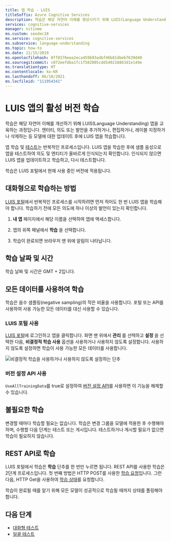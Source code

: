 ```yaml
---
title: 앱 학습 - LUIS
titleSuffix: Azure Cognitive Services
description: 학습은 해당 자연어 이해를 향상시키기 위해 LUIS(Language Understanding) 앱 버전을 학습하는 과정입니다. 엔터티, 의도 또는 발언을 추가하거나, 편집하거나, 레이블 지정하거나 삭제하는 등 모델에 대한 업데이트 후에 LUIS 앱을 학습합니다.
services: cognitive-services
manager: nitinme
ms.custom: seodec18
ms.service: cognitive-services
ms.subservice: language-understanding
ms.topic: how-to
ms.date: 11/15/2019
ms.openlocfilehash: 0ff8376eea2eca459b93adbf46b81dbeb7639d40
ms.sourcegitcommit: c072eefdba1fc1f582005cdd549218863d1e149e
ms.translationtype: HT
ms.contentlocale: ko-KR
ms.lasthandoff: 06/10/2021
ms.locfileid: "111954341"
---
```

# <a name="train-your-active-version-of-the-luis-app"></a>LUIS 앱의 활성 버전 학습

학습은 해당 자연어 이해를 개선하기 위해 LUIS(Language Understanding) 앱을 교육하는 과정입니다. 엔터티, 의도 또는 발언을 추가하거나, 편집하거나, 레이블 지정하거나 삭제하는 등 모델에 대한 업데이트 후에 LUIS 앱을 학습합니다.

앱 학습 및 [테스트](./luis-interactive-test.md)는 반복적인 프로세스입니다. LUIS 앱을 학습한 후에 샘플 음성으로 앱을 테스트하여 의도 및 엔티티가 올바르게 인식되는지 확인합니다. 인식되지 않으면 LUIS 앱을 업데이트하고 학습하고, 다시 테스트합니다.

학습은 LUIS 포털에서 현재 사용 중인 버전에 적용됩니다.

## <a name="how-to-train-interactively"></a>대화형으로 학습하는 방법

[LUIS 포털](https://www.luis.ai)에서 반복적인 프로세스를 시작하려면 먼저 적어도 한 번 LUIS 앱을 학습해야 합니다. 학습하기 전에 모든 의도에 하나 이상의 발언이 있는지 확인합니다.

1. **내 앱** 페이지에서 해당 이름을 선택하여 앱에 액세스합니다.

1. 앱의 위쪽 패널에서 **학습** 을 선택합니다.

1. 학습이 완료되면 브라우저 맨 위에 알림이 나타납니다.

## <a name="training-date-and-time"></a>학습 날짜 및 시간

학습 날짜 및 시간은 GMT + 2입니다.

## <a name="train-with-all-data"></a>모든 데이터를 사용하여 학습

학습은 음수 샘플링(negative sampling)의 작은 비율을 사용합니다. 포털 또는 API를 사용하여 사용 가능한 모든 데이터를 대신 사용할 수 있습니다. 

### <a name="using-the-luis-portal"></a>LUIS 포털 사용

[LUIS 포털](https://www.luis.ai/)에 로그인하고 앱을 클릭합니다. 화면 맨 위에서 **관리** 를 선택하고 **설정** 을 선택한 다음, **비결정적 학습 사용** 옵션을 사용하거나 사용하지 않도록 설정합니다. 사용하지 않도록 설정하면 학습이 사용 가능한 모든 데이터를 사용합니다.

![비결정적 학습을 사용하거나 사용하지 않도록 설정하는 단추](./media/non-determinstic-training.png)

### <a name="using-the-version-settings-api"></a>버전 설정 API 사용

`UseAllTrainingData`를 true로 설정하여 [버전 설정 API](https://westus.dev.cognitive.microsoft.com/docs/services/5890b47c39e2bb17b84a55ff/operations/versions-update-application-version-settings)를 사용하면 이 기능을 해제할 수 있습니다.

## <a name="unnecessary-training"></a>불필요한 학습

변경할 때마다 학습할 필요는 없습니다. 학습은 변경 그룹을 모델에 적용한 후 수행해야 하며, 수행할 다음 단계는 테스트 또는 게시입니다. 테스트하거나 게시할 필요가 없으면 학습이 필요하지 않습니다.

## <a name="training-with-the-rest-apis"></a>REST API로 학습

LUIS 포털에서 학습은 **학습** 단추를 한 번만 누르면 됩니다. REST API를 사용한 학습은 2단계 프로세스입니다. 첫 번째 방법은 HTTP POST를 사용한 [학습 요청](https://westus.dev.cognitive.microsoft.com/docs/services/5890b47c39e2bb17b84a55ff/operations/5890b47c39e2bb052c5b9c45)입니다. 그런 다음, HTTP Get을 사용하여 [학습 상태](https://westus.dev.cognitive.microsoft.com/docs/services/5890b47c39e2bb17b84a55ff/operations/5890b47c39e2bb052c5b9c46)를 요청합니다.

학습이 완료될 때를 알기 위해 모든 모델이 성공적으로 학습될 때까지 상태를 폴링해야 합니다.

## <a name="next-steps"></a>다음 단계

* [대화형 테스트](luis-interactive-test.md)
* [일괄 테스트](luis-how-to-batch-test.md)